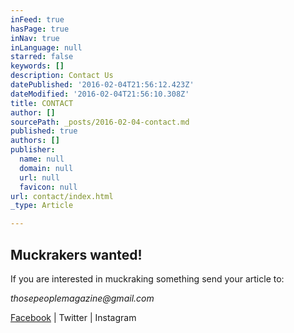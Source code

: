 ```yaml
---
inFeed: true
hasPage: true
inNav: true
inLanguage: null
starred: false
keywords: []
description: Contact Us
datePublished: '2016-02-04T21:56:12.423Z'
dateModified: '2016-02-04T21:56:10.308Z'
title: CONTACT
author: []
sourcePath: _posts/2016-02-04-contact.md
published: true
authors: []
publisher:
  name: null
  domain: null
  url: null
  favicon: null
url: contact/index.html
_type: Article

---
```

## Muckrakers wanted! 

If you are interested in muckraking something send your
article to:

_thosepeoplemagazine@gmail.com_

[Facebook][0] | Twitter | Instagram

[0]: https://www.facebook.com/thosepeoplemagazine/